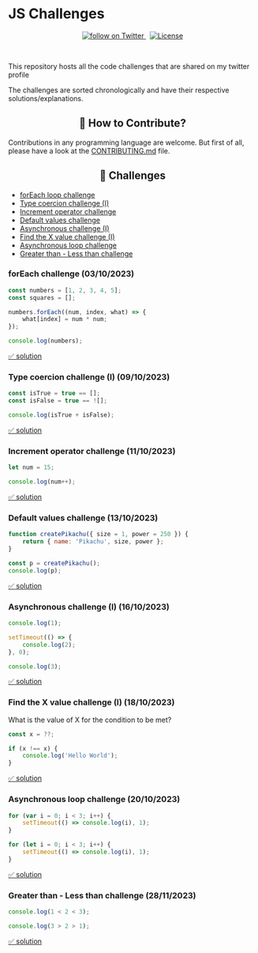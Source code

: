 # JS Challenges

<p align="center">
    <a href="https://img.shields.io/twitter/follow/_jsnoob?style=for-the-badge&color=blue">
        <img src="https://img.shields.io/twitter/follow/_jsnoob?style=social&logo=twitter"
            alt="follow on Twitter">
    </a>
    &nbsp;
    <a href="https://img.shields.io/github/license/jsnoob921/js-challenges">
        <img src="https://img.shields.io/github/license/jsnoob921/js-challenges" alt="License">
    </a>
</p>

<br />

This repository hosts all the code challenges that are shared on my twitter profile

The challenges are sorted chronologically and have their respective solutions/explanations.

<h2 align=center>📝 How to Contribute?</h2>

Contributions in any programming language are welcome. But first of all, please have a look at the [CONTRIBUTING.md](CONTRIBUTING.md) file.

## <h2 align=center>🧪 Challenges</h2> 

- [forEach loop challenge](#foreach-challenge-03102023)
- [Type coercion challenge (I)](#type-coercion-challenge-i-09102023)
- [Increment operator challenge](#increment-operator-challenge-11102023)
- [Default values challenge](#default-values-challenge-13102023)
- [Asynchronous challenge (I)](#asynchronous-challenge-i-16102023)
- [Find the X value challenge (I)](#find-the-x-value-challenge-i-18102023)
- [Asynchronous loop challenge](#asynchronous-loop-challenge-i-20102023)
- [Greater than - Less than challenge](#greater-than---less-than-challenge-28112023)

### forEach challenge (03/10/2023)

```javascript
const numbers = [1, 2, 3, 4, 5];
const squares = [];

numbers.forEach((num, index, what) => {
    what[index] = num * num;
});

console.log(numbers);
```

[✅ solution](./solutions/forEach-challenge.md)

### Type coercion challenge (I) (09/10/2023)

```javascript
const isTrue = true == [];
const isFalse = true == ![];

console.log(isTrue + isFalse);
```

[✅ solution](./solutions/type-coercion-I.md)

### Increment operator challenge (11/10/2023)

```javascript
let num = 15;

console.log(num++);
```

[✅ solution](./solutions/increment-operator-challenge.md)

### Default values challenge (13/10/2023)

```javascript
function createPikachu({ size = 1, power = 250 }) {
    return { name: 'Pikachu', size, power };
}

const p = createPikachu();
console.log(p);
```

[✅ solution](./solutions/default-values-challenge.md)

### Asynchronous challenge (I) (16/10/2023)

```javascript
console.log(1);

setTimeout(() => {
    console.log(2);
}, 0);

console.log(3);
```

[✅ solution](./solutions/asynchronous-I.md)

### Find the X value challenge (I) (18/10/2023)

What is the value of X for the condition to be met?

```javascript
const x = ??;

if (x !== x) {
    console.log('Hello World');
}
```

[✅ solution](./solutions/find-x-value-I.md)

### Asynchronous loop challenge (20/10/2023)

```javascript
for (var i = 0; i < 3; i++) {
    setTimeout(() => console.log(i), 1);
}

for (let i = 0; i < 3; i++) {
    setTimeout(() => console.log(i), 1);
}
```

[✅ solution](./solutions/asynchronous-loop-challenge.md)

### Greater than - Less than challenge (28/11/2023)

```javascript
console.log(1 < 2 < 3);

console.log(3 > 2 > 1);
```

[✅ solution](./solutions/greater-less-challenge.md)
